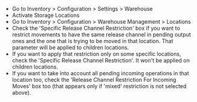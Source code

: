- Go to Inventory > Configuration > Settings > Warehouse
- Activate Storage Locations
- Go to Inventory > Configuration > Warehouse Management > Locations
- Check the 'Specific Release Channel Restriction' box if you want to restrict movements
  to have the same release channel in pending output ones and the one that
  is trying to be moved in that location. That parameter will be applied
  to children locations.
- If you want to apply that restriction only on some specific locations,
  check the 'Specific Release Channel Restriction'. It won't be applied
  on children locations.
- If you want to take into account all pending incoming operations in that 
  location too, check the 'Release Channel Restriction For Incoming Moves' box too
  (that appears only if 'mixed' restriction is not selected above).

